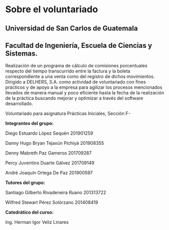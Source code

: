# Sobre el voluntariado

## Universidad de San Carlos de Guatemala
## Facultad de Ingeniería, Escuela de Ciencias y Sistemas.

Realización de un programa de cálculo de comisiones porcentuales respecto del tiempo transcurrido entre la factura y la boleta correspondiente a una venta como del registro de dichos movimientos. Dirigido a DELHERS, S.A. como actividad de voluntariado con fines prácticos y de apoyo a la empresa para agilizar los procesos mencionados llevados de manera manual y poco eficiente hasta la fecha de la realización de la práctica buscando mejorar y optimizar a través del software desarrollado.

Voluntariado para asignatura Prácticas Iniciales, Sección F-


**Integrantes del grupo:**

  Diego Estuardo López Sequén 201901259

  Danny Hugo Bryan Tejaxún Pichiyá 201908355

  Denny Mabreth Paz Gameros 201709287

  Percy Juventino Duarte Gálvez 201709149

  André Joaquín Ortega De Paz 201900597


**Tutores del grupo:**

  Santiago Gilberto Rivadeneira Ruano 201313722

  Wilfred Stewart Pérez Solórzano 201408419


**Catedrático del curso:**

  Ing. Herman Igor Veliz Linares

